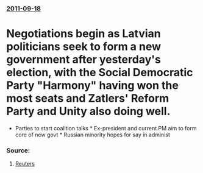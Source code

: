 ### [2011-09-18](/news/2011/09/18/index.md)

# Negotiations begin as Latvian politicians seek to form a new government after yesterday's election, with the Social Democratic Party "Harmony" having won the most seats and Zatlers' Reform Party and Unity also doing well. 

* Parties to start coalition talks * Ex-president and current PM aim to form core of new govt * Russian minority hopes for say in administ


### Source:

1. [Reuters](http://www.reuters.com/article/2011/09/18/latvia-election-idUSL5E7KH0TY20110918)

